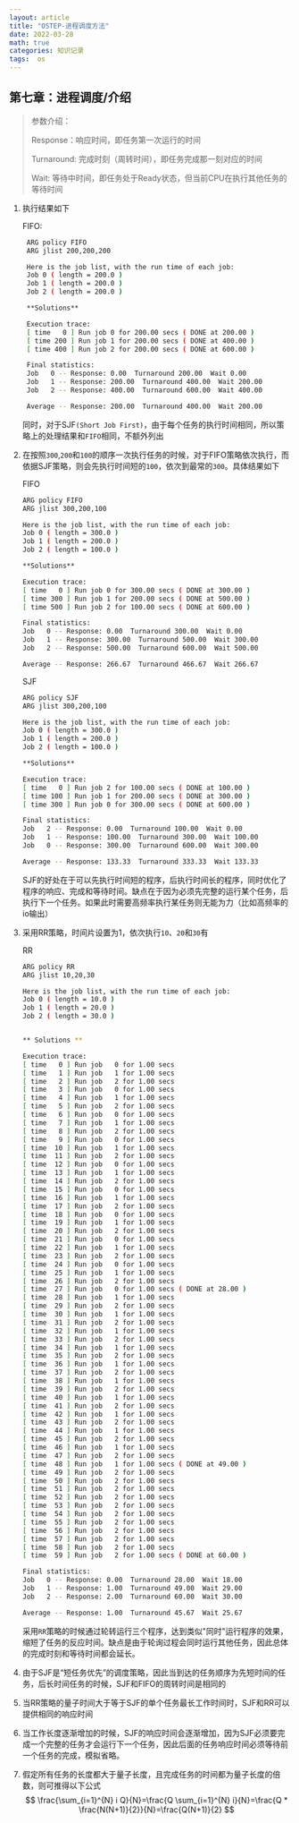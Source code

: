 ```yaml
---
layout: article
title: "OSTEP-进程调度方法"
date: 2022-03-28
math: true
categories: 知识记录
tags:  os
---
```


## 第七章：进程调度/介绍

> 参数介绍：
>
> Response：响应时间，即任务第一次运行的时间
>
> Turnaround: 完成时刻（周转时间），即任务完成那一刻对应的时间
>
> Wait: 等待中时间，即任务处于Ready状态，但当前CPU在执行其他任务的等待时间

1. 执行结果如下

   FIFO:

   ```bash
    ARG policy FIFO
    ARG jlist 200,200,200

    Here is the job list, with the run time of each job:
    Job 0 ( length = 200.0 )
    Job 1 ( length = 200.0 )
    Job 2 ( length = 200.0 )

    **Solutions**

    Execution trace:
    [ time   0 ] Run job 0 for 200.00 secs ( DONE at 200.00 )
    [ time 200 ] Run job 1 for 200.00 secs ( DONE at 400.00 )
    [ time 400 ] Run job 2 for 200.00 secs ( DONE at 600.00 )

    Final statistics:
    Job   0 -- Response: 0.00  Turnaround 200.00  Wait 0.00
    Job   1 -- Response: 200.00  Turnaround 400.00  Wait 200.00
    Job   2 -- Response: 400.00  Turnaround 600.00  Wait 400.00

    Average -- Response: 200.00  Turnaround 400.00  Wait 200.00
   ```

   同时，对于SJF`(Short Job First)`，由于每个任务的执行时间相同，所以策略上的处理结果和`FIFO`相同，不额外列出

2. 在按照`300`,`200`和`100`的顺序一次执行任务的时候，对于FIFO策略依次执行，而依据SJF策略，则会先执行时间短的`100`，依次到最常的`300`。具体结果如下

    FIFO

    ```bash
    ARG policy FIFO
    ARG jlist 300,200,100

    Here is the job list, with the run time of each job:
    Job 0 ( length = 300.0 )
    Job 1 ( length = 200.0 )
    Job 2 ( length = 100.0 )

    **Solutions**

    Execution trace:
    [ time   0 ] Run job 0 for 300.00 secs ( DONE at 300.00 )
    [ time 300 ] Run job 1 for 200.00 secs ( DONE at 500.00 )
    [ time 500 ] Run job 2 for 100.00 secs ( DONE at 600.00 )

    Final statistics:
    Job   0 -- Response: 0.00  Turnaround 300.00  Wait 0.00
    Job   1 -- Response: 300.00  Turnaround 500.00  Wait 300.00
    Job   2 -- Response: 500.00  Turnaround 600.00  Wait 500.00

    Average -- Response: 266.67  Turnaround 466.67  Wait 266.67
    ```

    SJF

    ```bash
    ARG policy SJF
    ARG jlist 300,200,100

    Here is the job list, with the run time of each job:
    Job 0 ( length = 300.0 )
    Job 1 ( length = 200.0 )
    Job 2 ( length = 100.0 )

    **Solutions**

    Execution trace:
    [ time   0 ] Run job 2 for 100.00 secs ( DONE at 100.00 )
    [ time 100 ] Run job 1 for 200.00 secs ( DONE at 300.00 )
    [ time 300 ] Run job 0 for 300.00 secs ( DONE at 600.00 )

    Final statistics:
    Job   2 -- Response: 0.00  Turnaround 100.00  Wait 0.00
    Job   1 -- Response: 100.00  Turnaround 300.00  Wait 100.00
    Job   0 -- Response: 300.00  Turnaround 600.00  Wait 300.00

    Average -- Response: 133.33  Turnaround 333.33  Wait 133.33
    ```

    SJF的好处在于可以先执行时间短的程序，后执行时间长的程序，同时优化了程序的响应、完成和等待时间。缺点在于因为必须先完整的运行某个任务，后执行下一个任务。如果此时需要高频率执行某任务则无能为力（比如高频率的io输出）

3. 采用RR策略，时间片设置为1，依次执行`10`、`20`和`30`有

   RR

    ```bash
    ARG policy RR
    ARG jlist 10,20,30

    Here is the job list, with the run time of each job:
    Job 0 ( length = 10.0 )
    Job 1 ( length = 20.0 )
    Job 2 ( length = 30.0 )


    ** Solutions **

    Execution trace:
    [ time   0 ] Run job   0 for 1.00 secs
    [ time   1 ] Run job   1 for 1.00 secs
    [ time   2 ] Run job   2 for 1.00 secs
    [ time   3 ] Run job   0 for 1.00 secs
    [ time   4 ] Run job   1 for 1.00 secs
    [ time   5 ] Run job   2 for 1.00 secs
    [ time   6 ] Run job   0 for 1.00 secs
    [ time   7 ] Run job   1 for 1.00 secs
    [ time   8 ] Run job   2 for 1.00 secs
    [ time   9 ] Run job   0 for 1.00 secs
    [ time  10 ] Run job   1 for 1.00 secs
    [ time  11 ] Run job   2 for 1.00 secs
    [ time  12 ] Run job   0 for 1.00 secs
    [ time  13 ] Run job   1 for 1.00 secs
    [ time  14 ] Run job   2 for 1.00 secs
    [ time  15 ] Run job   0 for 1.00 secs
    [ time  16 ] Run job   1 for 1.00 secs
    [ time  17 ] Run job   2 for 1.00 secs
    [ time  18 ] Run job   0 for 1.00 secs
    [ time  19 ] Run job   1 for 1.00 secs
    [ time  20 ] Run job   2 for 1.00 secs
    [ time  21 ] Run job   0 for 1.00 secs
    [ time  22 ] Run job   1 for 1.00 secs
    [ time  23 ] Run job   2 for 1.00 secs
    [ time  24 ] Run job   0 for 1.00 secs
    [ time  25 ] Run job   1 for 1.00 secs
    [ time  26 ] Run job   2 for 1.00 secs
    [ time  27 ] Run job   0 for 1.00 secs ( DONE at 28.00 )
    [ time  28 ] Run job   1 for 1.00 secs
    [ time  29 ] Run job   2 for 1.00 secs
    [ time  30 ] Run job   1 for 1.00 secs
    [ time  31 ] Run job   2 for 1.00 secs
    [ time  32 ] Run job   1 for 1.00 secs
    [ time  33 ] Run job   2 for 1.00 secs
    [ time  34 ] Run job   1 for 1.00 secs
    [ time  35 ] Run job   2 for 1.00 secs
    [ time  36 ] Run job   1 for 1.00 secs
    [ time  37 ] Run job   2 for 1.00 secs
    [ time  38 ] Run job   1 for 1.00 secs
    [ time  39 ] Run job   2 for 1.00 secs
    [ time  40 ] Run job   1 for 1.00 secs
    [ time  41 ] Run job   2 for 1.00 secs
    [ time  42 ] Run job   1 for 1.00 secs
    [ time  43 ] Run job   2 for 1.00 secs
    [ time  44 ] Run job   1 for 1.00 secs
    [ time  45 ] Run job   2 for 1.00 secs
    [ time  46 ] Run job   1 for 1.00 secs
    [ time  47 ] Run job   2 for 1.00 secs
    [ time  48 ] Run job   1 for 1.00 secs ( DONE at 49.00 )
    [ time  49 ] Run job   2 for 1.00 secs
    [ time  50 ] Run job   2 for 1.00 secs
    [ time  51 ] Run job   2 for 1.00 secs
    [ time  52 ] Run job   2 for 1.00 secs
    [ time  53 ] Run job   2 for 1.00 secs
    [ time  54 ] Run job   2 for 1.00 secs
    [ time  55 ] Run job   2 for 1.00 secs
    [ time  56 ] Run job   2 for 1.00 secs
    [ time  57 ] Run job   2 for 1.00 secs
    [ time  58 ] Run job   2 for 1.00 secs
    [ time  59 ] Run job   2 for 1.00 secs ( DONE at 60.00 )

    Final statistics:
    Job   0 -- Response: 0.00  Turnaround 28.00  Wait 18.00
    Job   1 -- Response: 1.00  Turnaround 49.00  Wait 29.00
    Job   2 -- Response: 2.00  Turnaround 60.00  Wait 30.00

    Average -- Response: 1.00  Turnaround 45.67  Wait 25.67
    ```

   采用`RR`策略的时候通过轮转运行三个程序，达到类似"同时"运行程序的效果，缩短了任务的反应时间。缺点是由于轮询过程会同时运行其他任务，因此总体的完成时刻和等待时间都会延长。

4. 由于SJF是“短任务优先”的调度策略，因此当到达的任务顺序为先短时间的任务，后长时间任务的时候，SJF和FIFO的周转时间是相同的

5. 当RR策略的量子时间大于等于SJF的单个任务最长工作时间时，SJF和RR可以提供相同的响应时间

6. 当工作长度逐渐增加的时候，SJF的响应时间会逐渐增加，因为SJF必须要完成一个完整的任务才会运行下一个任务，因此后面的任务响应时间必须等待前一个任务的完成，模拟省略。

7. 假定所有任务的长度都大于量子长度，且完成任务的时间都为量子长度的倍数，则可推得以下公式
$$
   \frac{\sum_{i=1}^{N} i Q}{N}=\frac{Q \sum_{i=1}^{N} i}{N}=\frac{Q * \frac{N(N+1)}{2}}{N}=\frac{Q(N+1)}{2}
$$
